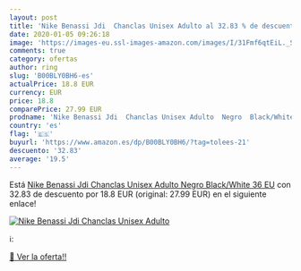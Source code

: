 ```yaml
---
layout: post
title: 'Nike Benassi Jdi  Chanclas Unisex Adulto al 32.83 % de descuento'
date: 2020-01-05 09:26:18
image: 'https://images-eu.ssl-images-amazon.com/images/I/31Fmf6qtEiL._SL200_.jpg'
comments: true
category: ofertas
author: ring
slug: 'B00BLY0BH6-es'
actualPrice: 18.8 EUR
currency: EUR
price: 18.8
comparePrice: 27.99 EUR
prodname: 'Nike Benassi Jdi  Chanclas Unisex Adulto  Negro  Black/White   36 EU'
country: 'es'
flag: '🇪🇸'
buyurl: 'https://www.amazon.es/dp/B00BLY0BH6/?tag=tolees-21'
descuento: '32.83'
average: '19.5'
---
```


Está [Nike Benassi Jdi  Chanclas Unisex Adulto  Negro  Black/White   36 EU](https://www.amazon.es/dp/B00BLY0BH6/?tag=tolees-21) con 32.83 de descuento por 18.8 EUR (original: 27.99 EUR) en el siguiente enlace!

[![Nike Benassi Jdi  Chanclas Unisex Adulto](https://images-eu.ssl-images-amazon.com/images/I/31Fmf6qtEiL._SL200_.jpg)](https://www.amazon.es/dp/B00BLY0BH6/?tag=tolees-21)

ℹ️:


[🛒 Ver la oferta!!](https://www.amazon.es/dp/B00BLY0BH6/?tag=tolees-21)
